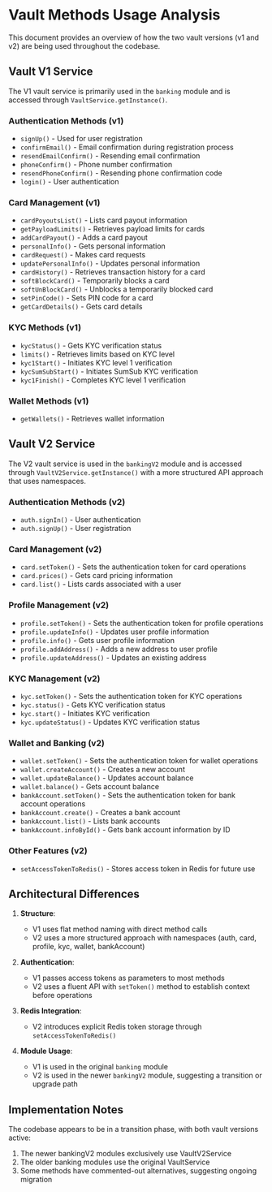 # Vault Methods Usage Analysis

This document provides an overview of how the two vault versions (v1 and v2) are being used throughout the codebase.

## Vault V1 Service

The V1 vault service is primarily used in the `banking` module and is accessed through `VaultService.getInstance()`.

### Authentication Methods (v1)

- `signUp()` - Used for user registration
- `confirmEmail()` - Email confirmation during registration process
- `resendEmailConfirm()` - Resending email confirmation
- `phoneConfirm()` - Phone number confirmation
- `resendPhoneConfirm()` - Resending phone confirmation code
- `login()` - User authentication

### Card Management (v1)

- `cardPoyoutsList()` - Lists card payout information
- `getPayloadLimits()` - Retrieves payload limits for cards
- `addCardPayout()` - Adds a card payout
- `personalInfo()` - Gets personal information
- `cardRequest()` - Makes card requests
- `updatePersonalInfo()` - Updates personal information
- `cardHistory()` - Retrieves transaction history for a card
- `softBlockCard()` - Temporarily blocks a card
- `softUnBlockCard()` - Unblocks a temporarily blocked card
- `setPinCode()` - Sets PIN code for a card
- `getCardDetails()` - Gets card details

### KYC Methods (v1)

- `kycStatus()` - Gets KYC verification status
- `limits()` - Retrieves limits based on KYC level
- `kyc1Start()` - Initiates KYC level 1 verification
- `kycSumSubStart()` - Initiates SumSub KYC verification
- `kyc1Finish()` - Completes KYC level 1 verification

### Wallet Methods (v1)

- `getWallets()` - Retrieves wallet information

## Vault V2 Service

The V2 vault service is used in the `bankingV2` module and is accessed through `VaultV2Service.getInstance()` with a more structured API approach that uses namespaces.

### Authentication Methods (v2)

- `auth.signIn()` - User authentication
- `auth.signUp()` - User registration

### Card Management (v2)

- `card.setToken()` - Sets the authentication token for card operations
- `card.prices()` - Gets card pricing information
- `card.list()` - Lists cards associated with a user

### Profile Management (v2)

- `profile.setToken()` - Sets the authentication token for profile operations
- `profile.updateInfo()` - Updates user profile information
- `profile.info()` - Gets user profile information
- `profile.addAddress()` - Adds a new address to user profile
- `profile.updateAddress()` - Updates an existing address

### KYC Management (v2)

- `kyc.setToken()` - Sets the authentication token for KYC operations
- `kyc.status()` - Gets KYC verification status
- `kyc.start()` - Initiates KYC verification
- `kyc.updateStatus()` - Updates KYC verification status

### Wallet and Banking (v2)

- `wallet.setToken()` - Sets the authentication token for wallet operations
- `wallet.createAccount()` - Creates a new account
- `wallet.updateBalance()` - Updates account balance
- `wallet.balance()` - Gets account balance
- `bankAccount.setToken()` - Sets the authentication token for bank account operations
- `bankAccount.create()` - Creates a bank account
- `bankAccount.list()` - Lists bank accounts
- `bankAccount.infoById()` - Gets bank account information by ID

### Other Features (v2)

- `setAccessTokenToRedis()` - Stores access token in Redis for future use

## Architectural Differences

1. **Structure**:

   - V1 uses flat method naming with direct method calls
   - V2 uses a more structured approach with namespaces (auth, card, profile, kyc, wallet, bankAccount)

2. **Authentication**:

   - V1 passes access tokens as parameters to most methods
   - V2 uses a fluent API with `setToken()` method to establish context before operations

3. **Redis Integration**:

   - V2 introduces explicit Redis token storage through `setAccessTokenToRedis()`

4. **Module Usage**:
   - V1 is used in the original `banking` module
   - V2 is used in the newer `bankingV2` module, suggesting a transition or upgrade path

## Implementation Notes

The codebase appears to be in a transition phase, with both vault versions active:

1. The newer bankingV2 modules exclusively use VaultV2Service
2. The older banking modules use the original VaultService
3. Some methods have commented-out alternatives, suggesting ongoing migration
